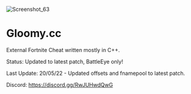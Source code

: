 ![Screenshot_63](https://user-images.githubusercontent.com/70964202/166455725-1a07a847-6e47-4fc4-985d-ca6a3eacab69.png)
# Gloomy.cc

External Fortnite Cheat written mostly in C++.

Status: Updated to latest patch, BattleEye only!

Last Update: 20/05/22 - Updated offsets and fnamepool to latest patch.


Discord: https://discord.gg/RwJUHwdQwG

